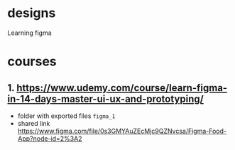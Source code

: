 # designs
Learning figma

# courses
## 1. https://www.udemy.com/course/learn-figma-in-14-days-master-ui-ux-and-prototyping/
- folder with exported files `figma_1`
- shared link https://www.figma.com/file/0s3GMYAuZEcMjc9QZNvcsa/Figma-Food-App?node-id=2%3A2
